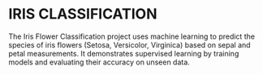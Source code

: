 # IRIS CLASSIFICATION
The Iris Flower Classification project uses machine learning to predict the species of iris flowers (Setosa, Versicolor, Virginica) based on sepal and petal measurements. It demonstrates supervised learning by training models and evaluating their accuracy on unseen data.
